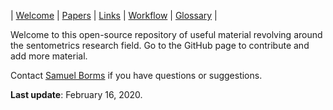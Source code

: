 
| [Welcome](index.md) | [Papers](papers.md) | [Links](links.md) | [Workflow](workflow.md) | [Glossary](glossary.md) |

Welcome to this open-source repository of useful material revolving around the sentometrics research field. Go to the GitHub page to contribute and add more material.

Contact [Samuel Borms](mailto:borms_sam@hotmail.com) if you have questions or suggestions.

**Last update**: February 16, 2020.

